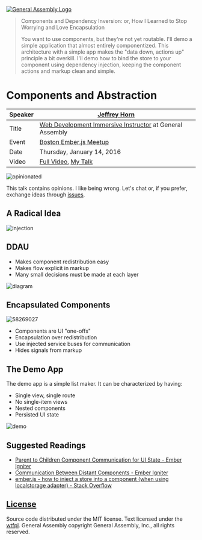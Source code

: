 [![General Assembly Logo](https://camo.githubusercontent.com/1a91b05b8f4d44b5bbfb83abac2b0996d8e26c92/687474703a2f2f692e696d6775722e636f6d2f6b6538555354712e706e67)](https://generalassemb.ly/education/web-development-immersive)

> Components and Dependency Inversion: or, How I Learned to Stop Worrying and
> Love Encapsulation
>
> You want to use components, but they're not yet routable. I'll demo a simple
> application that almost entirely componentized. This architecture with a
> simple app makes the "data down, actions up" principle a bit overkill. I'll
> demo how to bind the store to your component using dependency injection,
> keeping the component actions and markup clean and simple.

# Components and Abstraction

| Speaker | [Jeffrey Horn](http://hello.jrhorn.me)                                                                            |
|---------|-------------------------------------------------------------------------------------------------------------------|
| Title   | [Web Development Immersive Instructor](https://generalassemb.ly/instructors/jeff-horn/3305) at General Assembly   |
| Event   | [Boston Ember.js Meetup](http://www.meetup.com/Boston-Ember-js/events/227108545/)                                 |
| Date    | Thursday, January 14, 2016                                                                                        |
| Video   | [Full Video](https://www.youtube.com/watch?v=wLEVTqWbQNc), [My Talk](https://www.youtube.com/watch?v=xmicWu1li9E) |

![opinionated](https://cloud.githubusercontent.com/assets/388761/12339760/ad1d325e-bae4-11e5-93bc-a75bdcc03a37.gif)

This talk contains opinions. I like being wrong. Let's chat or, if you prefer,
exchange ideas through
[issues](https://github.com/jrhorn424/20160114-boston-ember/issues).

## A Radical Idea

![injection](https://cloud.githubusercontent.com/assets/388761/12340199/54d9884c-bae7-11e5-9578-4a74fee4d799.png)

## DDAU

-   Makes component redistribution easy
-   Makes flow explicit in markup
-   Many small decisions must be made at each layer

![diagram](https://cloud.githubusercontent.com/assets/388761/12339386/dc1cc062-bae2-11e5-85be-ae33da715b2c.png)

## Encapsulated Components

![58269027](https://cloud.githubusercontent.com/assets/388761/12339892/9d328fe6-bae5-11e5-80e6-d361bde9e686.jpg)

-   Components are UI "one-offs"
-   Encapsulation over redistribution
-   Use injected service buses for communication
-   Hides signals from markup

## The Demo App

The demo app is a simple list maker. It can be characterized by having:

-   Single view, single route
-   No single-item views
-   Nested components
-   Persisted UI state

![demo](https://cloud.githubusercontent.com/assets/388761/12339395/e809372a-bae2-11e5-8073-89bcee5a7351.png)

## Suggested Readings

-   [Parent to Children Component Communication for UI State - Ember Igniter](http://emberigniter.com/parent-to-children-component-communication/)
-   [Communication Between Distant Components - Ember Igniter](http://emberigniter.com/communication-between-distant-components/)
-   [ember.js - how to inject a store into a component (when using localstorage adapter) - Stack Overflow](http://stackoverflow.com/questions/28305159/how-to-inject-a-store-into-a-component-when-using-localstorage-adapter)

## [License](LICENSE)

Source code distributed under the MIT license. Text licensed under the
[wtfpl](http://www.wtfpl.net). General Assembly copyright General Assembly,
Inc., all rights reserved.
